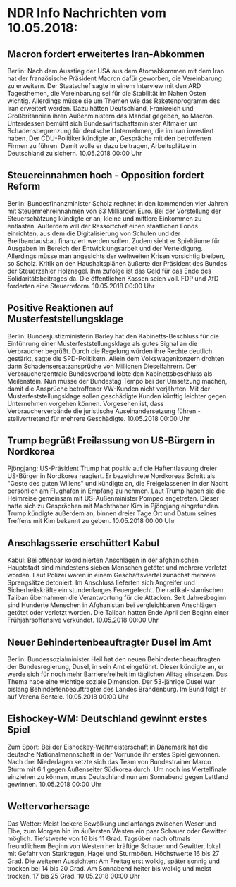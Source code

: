 # NDR Info Nachrichten vom 10.05.2018:


## Macron fordert erweitertes Iran-Abkommen
Berlin: Nach dem Ausstieg der USA aus dem Atomabkommen mit dem Iran hat der französische Präsident Macron dafür geworben, die Vereinbarung zu erweitern. Der Staatschef sagte in einem Interview mit den ARD Tagesthemen, die Vereinbarung sei für die Stabilität im Nahen Osten wichtig. Allerdings müsse sie um Themen wie das Raketenprogramm des Iran erweitert werden. Dazu hätten Deutschland, Frankreich und Großbritannien ihren Außenministern das Mandat gegeben, so Macron. Unterdessen bemüht sich Bundeswirtschaftsminister Altmaier um Schadensbegrenzung für deutsche Unternehmen, die im Iran investiert haben. Der CDU-Politiker kündigte an, Gespräche mit den betroffenen Firmen zu führen. Damit wolle er dazu beitragen, Arbeitsplätze in Deutschland zu sichern. 10.05.2018 00:00 Uhr 

## Steuereinnahmen hoch - Opposition fordert Reform
Berlin:	Bundesfinanzminister Scholz rechnet in den kommenden vier Jahren mit Steuermehreinnahmen von 63 Milliarden Euro. Bei der Vorstellung der Steuerschätzung kündigte er an, kleine und mittlere Einkommen zu entlasten. Außerdem will der Ressortchef einen staatlichen Fonds einrichten, aus dem die Digitalisierung von Schulen und der Breitbandausbau finanziert werden sollen. Zudem sieht er Spielräume für Ausgaben im Bereich der Entwicklungsarbeit und der Verteidigung. Allerdings müsse man angesichts der weltweiten Krisen vorsichtig bleiben, so Scholz. Kritik an den Haushaltsplänen äußerte der Präsident des Bundes der Steuerzahler Holznagel. Ihm zufolge ist das Geld für das Ende des Solidaritätsbeitrages da. Die öffentlichen Kassen seien voll. FDP und AfD forderten eine Steuerreform. 10.05.2018 00:00 Uhr 

## Positive Reaktionen auf Musterfeststellungsklage
Berlin: Bundesjustizministerin Barley hat den Kabinetts-Beschluss für die Einführung einer Musterfeststellungsklage als  gutes Signal an die Verbraucher begrüßt. Durch die Regelung würden ihre Rechte deutlich gestärkt, sagte die SPD-Politikern. Allein dem Volkswagenkonzern drohten dann Schadensersatzansprüche von Millionen Dieselfahrern. Der Verbraucherzentrale Bundesverband lobte den Kabinettsbeschluss als Meilenstein. Nun müsse der Bundestag Tempo bei der Umsetzung machen, damit die Ansprüche betroffener VW-Kunden nicht verjährten. Mit der Musterfeststellungsklage sollen geschädigte Kunden künftig leichter gegen Unternehmen vorgehen können. Vorgesehen ist, dass Verbraucherverbände die juristische Auseinandersetzung führen - stellvertretend für mehrere Geschädigte. 10.05.2018 00:00 Uhr 

## Trump begrüßt Freilassung von US-Bürgern in Nordkorea
Pjöngjang:	US-Präsident Trump hat positiv auf die Haftentlassung dreier US-Bürger in Nordkorea reagiert. Er bezeichnete Nordkoreas Schritt als "Geste des guten Willens" und kündigte an, die Freigelassenen in der Nacht persönlich am Flughafen in Empfang zu nehmen. Laut Trump haben sie die Heimreise gemeinsam mit US-Außenminister Pompeo angetreten. Dieser hatte sich zu Gesprächen mit Machthaber Kim in Pjöngjang eingefunden. Trump kündigte außerdem an, binnen dreier Tage Ort und Datum seines Treffens mit Kim bekannt zu geben. 10.05.2018 00:00 Uhr 

## Anschlagsserie erschüttert Kabul
Kabul: Bei offenbar koordinierten Anschlägen in der afghanischen Hauptstadt sind mindestens sieben Menschen getötet und mehrere verletzt worden. Laut Polizei waren in einem Geschäftsviertel zunächst mehrere Sprengsätze detoniert. Im Anschluss lieferten sich Angreifer und Sicherheitskräfte ein stundenlanges Feuergefecht. Die radikal-islamischen Taliban übernahmen die Verantwortung für die Attacken. Seit Jahresbeginn sind Hunderte Menschen in Afghanistan bei vergleichbaren Anschlägen getötet oder verletzt worden. Die Taliban hatten Ende April den Beginn einer Frühjahrsoffensive verkündet. 10.05.2018 00:00 Uhr 

## Neuer Behindertenbeauftragter Dusel im Amt
Berlin: Bundessozialminister Heil hat den neuen Behindertenbeauftragten der Bundesregierung, Dusel, in sein Amt eingeführt. Dieser kündigte an, er werde sich für noch mehr Barrierefreiheit im täglichen Alltag einsetzen. Das Thema habe eine wichtige soziale Dimension. Der 53-jährige Dusel war bislang Behindertenbeauftragter des Landes Brandenburg. Im Bund folgt er auf Verena Bentele. 10.05.2018 00:00 Uhr 

## Eishockey-WM: Deutschland gewinnt erstes Spiel
Zum Sport: Bei der Eishockey-Weltmeisterschaft in Dänemark hat die deutsche Nationalmannschaft in der Vorrunde ihr erstes Spiel gewonnen. Nach drei Niederlagen setzte sich das Team von Bundestrainer Marco Sturm mit 6:1 gegen Außenseiter Südkorea durch. Um noch ins Viertelfinale einziehen zu können, muss Deutschland nun am Sonnabend gegen Lettland gewinnen. 10.05.2018 00:00 Uhr 

## Wettervorhersage
Das Wetter: Meist lockere Bewölkung und anfangs zwischen Weser und Elbe, zum Morgen hin im äußersten Westen ein paar Schauer oder Gewitter möglich. Tiefstwerte von 16 bis 11 Grad. Tagsüber nach oftmals freundlichem Beginn von Westen her kräftige Schauer und Gewitter, lokal mit Gefahr von Starkregen, Hagel und Sturmböen. Höchstwerte 16 bis 27 Grad. Die weiteren Aussichten: Am Freitag erst wolkig, später sonnig und trocken bei 14 bis 20 Grad. Am Sonnabend heiter bis wolkig und meist trocken, 17 bis 25 Grad. 10.05.2018 00:00 Uhr 
